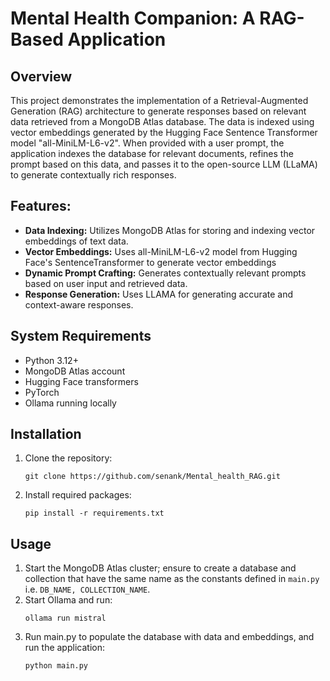 <h1>Mental Health Companion: A RAG-Based Application</h1>

## Overview
This project demonstrates the implementation of a Retrieval-Augmented Generation (RAG) architecture to generate responses based on relevant data retrieved from a MongoDB Atlas database. The data is indexed using vector embeddings generated by the Hugging Face Sentence Transformer model "all-MiniLM-L6-v2". When provided with a user prompt, the application indexes the database for relevant documents, refines the prompt based on this data, and passes it to the open-source LLM (LLaMA) to generate contextually rich responses.

## Features:
- **Data Indexing:** Utilizes MongoDB Atlas for storing and indexing vector embeddings of text data.
- **Vector Embeddings:** Uses all-MiniLM-L6-v2 model from  Hugging Face's SentenceTransformer to generate vector embeddings
- **Dynamic Prompt Crafting:** Generates contextually relevant prompts based on user input and retrieved data.
- **Response Generation:** Uses LLAMA for generating accurate and context-aware responses.

## System Requirements
- Python 3.12+
- MongoDB Atlas account
- Hugging Face transformers
- PyTorch
- Ollama running locally 

## Installation
1. Clone the repository:
   ```
   git clone https://github.com/senank/Mental_health_RAG.git
   ```
2. Install required packages:
   ```
   pip install -r requirements.txt
   ```

## Usage
1. Start the MongoDB Atlas cluster; ensure to create a database and collection that have the same name as the constants defined in ```main.py``` i.e. ```DB_NAME, COLLECTION_NAME```.
2. Start Ollama and run:
   ```
   ollama run mistral
   ```
4. Run main.py to populate the database with data and embeddings, and run the application:
   ```
   python main.py
   ```
